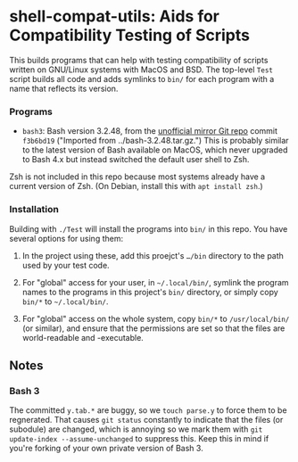 shell-compat-utils: Aids for Compatibility Testing of Scripts
==============================================================

This builds programs that can help with testing compatibility of scripts
written on GNU/Linux systems with MacOS and BSD. The top-level `Test`
script builds all code and adds symlinks to `bin/` for each program with a
name that reflects its version.

### Programs

- `bash3`: Bash version 3.2.48, from the [unofficial mirror Git
  repo][bash-un] commit `f3b6bd19` ("Imported from ../bash-3.2.48.tar.gz.")
  This is probably similar to the latest version of Bash available on
  MacOS, which never upgraded to Bash 4.x but instead switched the default
  user shell to Zsh.

Zsh is not included in this repo because most systems already have a
current version of Zsh. (On Debian, install this with `apt install zsh`.)

### Installation

Building with `./Test` will install the programs into `bin/` in this
repo. You have several options for using them:

1. In the project using these, add this proejct's `…/bin` directory to the
   path used by your test code.

2. For "global" access for your user, in `~/.local/bin/`, symlink the
   program names to the programs in this project's `bin/` directory, or
   simply copy `bin/*` to `~/.local/bin/`.

3. For "global" access on the whole system, copy `bin/*` to
   `/usr/local/bin/` (or similar), and ensure that the permissions are set
   so that the files are world-readable and -executable.

Notes
-----

### Bash 3

The committed `y.tab.*` are buggy, so we `touch parse.y` to force them
to be regnerated. That causes `git status` constantly to indicate that
the files (or subodule) are changed, which is annoying so we mark them
with `git update-index --assume-unchanged` to suppress this. Keep this
in mind if you're forking of your own private version of Bash 3.



<!-------------------------------------------------------------------->
[bash-un]: https://github.com/bminor/bash.git

